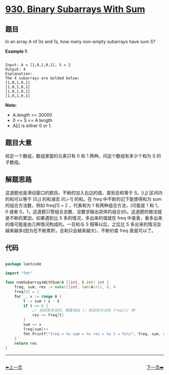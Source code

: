# [930. Binary Subarrays With Sum](https://leetcode.com/problems/binary-subarrays-with-sum/)

## 题目

In an array A of 0s and 1s, how many non-empty subarrays have sum S?



**Example 1**:

```

Input: A = [1,0,1,0,1], S = 2
Output: 4
Explanation: 
The 4 subarrays are bolded below:
[1,0,1,0,1]
[1,0,1,0,1]
[1,0,1,0,1]
[1,0,1,0,1]

```


**Note**:

- A.length <= 30000
- 0 <= S <= A.length
- A[i] is either 0 or 1.


## 题目大意

给定一个数组，数组里面的元素只有 0 和 1 两种。问这个数组有多少个和为 S 的子数组。

## 解题思路

这道题也是滑动窗口的题目。不断的加入右边的值，直到总和等于 S。[i,j] 区间内的和可以等于 [0,j] 的和减去 [0,i-1] 的和。在 freq 中不断的记下能使得和为 sum 的组合方法数，例如 freq[1] = 2 ，代表和为 1 有两种组合方法，(可能是 1 和 1，0 或者 0，1，这道题只管组合总数，没要求输出具体的组合对)。这道题的做法就是不断的累加，如果遇到比 S 多的情况，多出来的值就在 freq 中查表，看多出来的值可能是由几种情况构成的。一旦和与 S 相等以后，之后比 S 多出来的情况会越来越多(因为在不断累积，总和只会越来越大)，不断的查 freq 表就可以了。


## 代码

```go

package leetcode

import "fmt"

func numSubarraysWithSum(A []int, S int) int {
	freq, sum, res := make([]int, len(A)+1), 0, 0
	freq[0] = 1
	for _, v := range A {
		t := sum + v - S
		if t >= 0 {
			// 总和有多余的，需要减去 t，除去的方法有 freq[t] 种
			res += freq[t]
		}
		sum += v
		freq[sum]++
		fmt.Printf("freq = %v sum = %v res = %v t = %v\n", freq, sum, res, t)
	}
	return res
}

```


----------------------------------------------
<div style="display: flex;justify-content: space-between;align-items: center;">
<p><a href="https://books.halfrost.com/leetcode/ChapterFour/0900~0999/0928.Minimize-Malware-Spread-II/">⬅️上一页</a></p>
<p><a href="https://books.halfrost.com/leetcode/ChapterFour/0900~0999/0933.Number-of-Recent-Calls/">下一页➡️</a></p>
</div>
